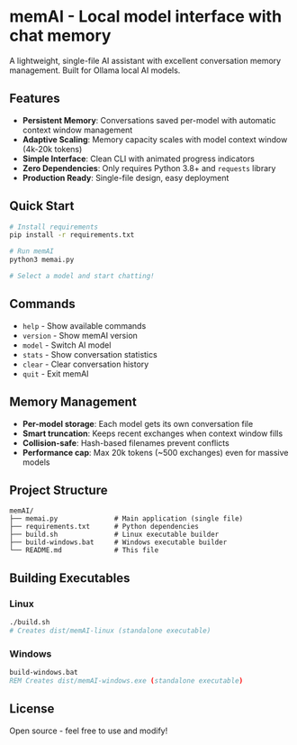 # memAI - Local model interface with chat memory

A lightweight, single-file AI assistant with excellent conversation memory management. Built for Ollama local AI models.

## Features

- **Persistent Memory**: Conversations saved per-model with automatic context window management
- **Adaptive Scaling**: Memory capacity scales with model context window (4k-20k tokens)
- **Simple Interface**: Clean CLI with animated progress indicators
- **Zero Dependencies**: Only requires Python 3.8+ and `requests` library
- **Production Ready**: Single-file design, easy deployment

## Quick Start

```bash
# Install requirements
pip install -r requirements.txt

# Run memAI
python3 memai.py

# Select a model and start chatting!
```

## Commands

- `help` - Show available commands
- `version` - Show memAI version
- `model` - Switch AI model
- `stats` - Show conversation statistics
- `clear` - Clear conversation history
- `quit` - Exit memAI

## Memory Management

- **Per-model storage**: Each model gets its own conversation file
- **Smart truncation**: Keeps recent exchanges when context window fills
- **Collision-safe**: Hash-based filenames prevent conflicts
- **Performance cap**: Max 20k tokens (~500 exchanges) even for massive models

## Project Structure

```
memAI/
├── memai.py              # Main application (single file)
├── requirements.txt      # Python dependencies  
├── build.sh              # Linux executable builder
├── build-windows.bat     # Windows executable builder
└── README.md             # This file
```

## Building Executables

### Linux
```bash
./build.sh
# Creates dist/memAI-linux (standalone executable)
```

### Windows
```cmd
build-windows.bat
REM Creates dist/memAI-windows.exe (standalone executable)
```

## License

Open source - feel free to use and modify!


